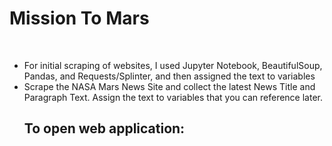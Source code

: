 # Mission To Mars
<br>
<ul>
  <li> For initial scraping of websites, I used Jupyter Notebook, BeautifulSoup, Pandas, and Requests/Splinter, and then assigned the text to variables </li>
  <li> Scrape the NASA Mars News Site and collect the latest News Title and Paragraph Text. Assign the text to variables that you can reference later.



<h2><b>To open web application:</b></h2>
